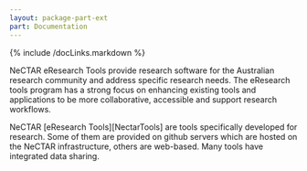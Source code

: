 ```yaml
---
layout: package-part-ext
part: Documentation
---
```

{% include /docLinks.markdown %}

NeCTAR eResearch Tools provide research software for the Australian research community and address specific research needs. The eResearch tools program has a strong focus on enhancing existing tools and applications to be more collaborative, accessible and support research workflows. 

NeCTAR [eResearch Tools][NectarTools] are tools specifically developed for research. Some of them are provided on github servers which are hosted on the NeCTAR infrastructure, others are web-based. Many tools have integrated data sharing.
